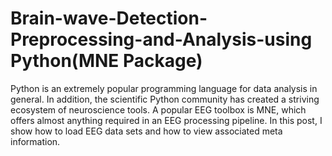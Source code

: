 # Brain-wave-Detection-Preprocessing-and-Analysis-using Python(MNE Package)
Python is an extremely popular programming language for data analysis in general. In addition, the scientific Python community has created a striving ecosystem of neuroscience tools. A popular EEG toolbox is MNE, which offers almost anything required in an EEG processing pipeline. In this post, I show how to load EEG data sets and how to view associated meta information.
